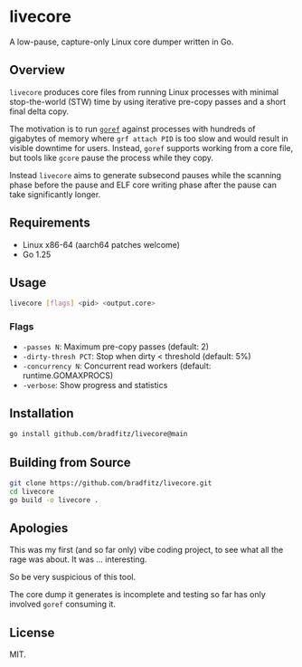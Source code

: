 # livecore

A low-pause, capture-only Linux core dumper written in Go.

## Overview

`livecore` produces core files from running Linux processes with minimal stop-the-world (STW) time by using iterative pre-copy passes and a short final delta copy.

The motivation is to run [`goref`](https://github.com/cloudwego/goref/) against processes
with hundreds of gigabytes of memory where `grf attach PID` is too slow and would result in visible downtime
for users. Instead, `goref` supports working from a core file, but tools like `gcore`
pause the process while they copy.

Instead `livecore` aims to generate subsecond pauses while the scanning phase before the pause and ELF core writing phase after the pause can take significantly longer.

## Requirements

- Linux x86-64 (aarch64 patches welcome)
- Go 1.25

## Usage

```bash
livecore [flags] <pid> <output.core>
```

### Flags

- `-passes N`: Maximum pre-copy passes (default: 2)
- `-dirty-thresh PCT`: Stop when dirty < threshold (default: 5%)
- `-concurrency N`: Concurrent read workers (default: runtime.GOMAXPROCS)
- `-verbose`: Show progress and statistics

## Installation

```bash
go install github.com/bradfitz/livecore@main
```

## Building from Source

```bash
git clone https://github.com/bradfitz/livecore.git
cd livecore
go build -o livecore .
```

## Apologies

This was my first (and so far only) vibe coding project, to see what all the
rage was about. It was ... interesting.

So be very suspicious of this tool.

The core dump it generates is incomplete and testing so far has only
involved `goref` consuming it.

## License

MIT.